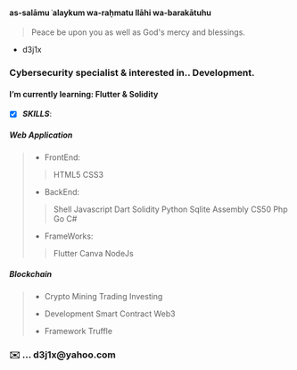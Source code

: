 ####  as-salāmu ʿalaykum wa-raḥmatu llāhi wa-barakātuhu

>  Peace be upon you as well as God's mercy and blessings.


- d3j1x 

<h3>Cybersecurity specialist & interested in.. Development.</h3>   


<h4> I’m currently learning: Flutter & Solidity</h4>

- [x] ***SKILLS***:

##### Web Application 


> - FrontEnd:
>>HTML5 CSS3 
> - BackEnd:
>>Shell Javascript Dart Solidity Python Sqlite Assembly CS50 Php Go C#
> - FrameWorks:
>>Flutter Canva NodeJs  


##### Blockchain


> - Crypto
> Mining Trading Investing
>
> - Development
> Smart Contract  Web3
>
> - Framework 
> Truffle






<h3>✉️ ... d3j1x@yahoo.com</h3> 


<!---
d3j1x/d3j1x is a ✨ special ✨ repository because its `README.md` (this file) appears on your GitHub profile.
You can click the Preview link to take a look at your changes.
--->
